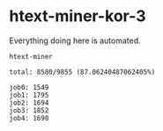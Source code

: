 # htext-miner-kor-3

Everything doing here is automated.

```
htext-miner

total: 8580/9855 (87.06240487062405%)

job0: 1549
job1: 1795
job2: 1694
job3: 1852
job4: 1690
```